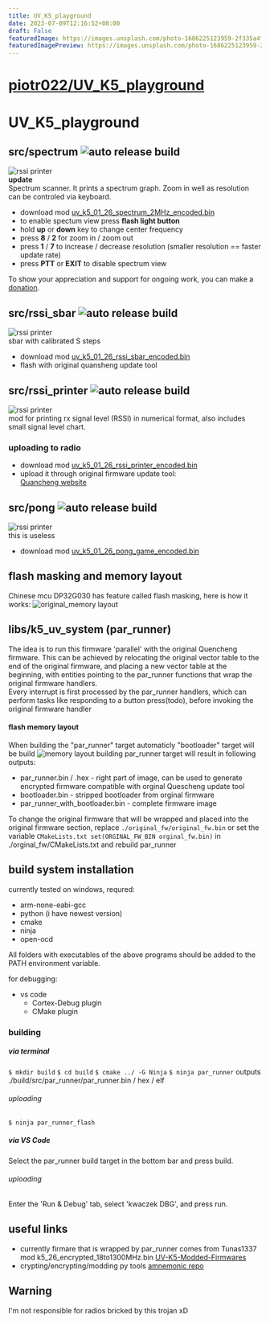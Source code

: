 ```yaml
---
title: UV_K5_playground
date: 2023-07-09T12:16:52+08:00
draft: False
featuredImage: https://images.unsplash.com/photo-1686225123959-2f335a4f53e7?ixid=M3w0NjAwMjJ8MHwxfHJhbmRvbXx8fHx8fHx8fDE2ODg4NzYxODh8&ixlib=rb-4.0.3
featuredImagePreview: https://images.unsplash.com/photo-1686225123959-2f335a4f53e7?ixid=M3w0NjAwMjJ8MHwxfHJhbmRvbXx8fHx8fHx8fDE2ODg4NzYxODh8&ixlib=rb-4.0.3
---
```


# [piotr022/UV_K5_playground](https://github.com/piotr022/UV_K5_playground)

# UV_K5_playground
## src/spectrum ![auto release build](https://github.com/piotr022/UV_K5_playground/actions/workflows/c-cpp.yml/badge.svg)
![rssi printer](./docs/spectrum.gif)  
**update**  
Spectrum scanner. It prints a spectrum graph. Zoom in well as resolution can be controled via keyboard.

* download mod [uv_k5_01_26_spectrum_2MHz_encoded.bin](https://github.com/piotr022/UV_K5_playground/releases/latest)
* to enable spectum view press **flash light button**
* hold **up** or **down** key to change center frequency
* press **8** / **2** for zoom in / zoom out
* press **1** / **7** to increase / decrease resolution (smaller resolution == faster update rate)
* press **PTT** or **EXIT** to disable spectrum view  

To show your appreciation and support for ongoing work, you can make a [donation](https://paypal.me/sq9p).

## src/rssi_sbar ![auto release build](https://github.com/piotr022/UV_K5_playground/actions/workflows/c-cpp.yml/badge.svg)
![rssi printer](./docs/rssi_sbar.png)  
sbar with calibrated S steps
* download mod [uv_k5_01_26_rssi_sbar_encoded.bin](https://github.com/piotr022/UV_K5_playground/releases/latest)
* flash with original quansheng update tool  

## src/rssi_printer ![auto release build](https://github.com/piotr022/UV_K5_playground/actions/workflows/c-cpp.yml/badge.svg)
![rssi printer](./docs/rssi_printer.png)  
mod for printing rx signal level (RSSI) in numerical format, also includes small signal level chart.
### uploading to radio
* download mod [uv_k5_01_26_rssi_printer_encoded.bin](https://github.com/piotr022/UV_K5_playground/releases/latest)
* upload it through original firmware update tool:  
[Quancheng website](http://en.qsfj.com/support/downloads/3002)  

## src/pong ![auto release build](https://github.com/piotr022/UV_K5_playground/actions/workflows/c-cpp.yml/badge.svg)
![rssi printer](./docs/pong_game.gif)  
this is useless 
* download mod [uv_k5_01_26_pong_game_encoded.bin](https://github.com/piotr022/UV_K5_playground/releases/latest)

## flash masking and memory layout
Chinese mcu DP32G030 has feature called flash masking, here is how it works:
![original_memory layout](./docs/memory-map-original-fw.png)
## libs/k5_uv_system (par_runner)
The idea is to run this firmware 'parallel' with the original Quencheng firmware. This can be achieved by relocating the original vector table to the end of the original firmware, and placing a new vector table at the beginning, with entities pointing to the par_runner functions that wrap the original firmware handlers.  
Every interrupt is first processed by the par_runner handlers, which can perform tasks like responding to a button press(todo), before invoking the original firmware handler
#### flash memory layout
When building the "par_runner" target automaticly "bootloader" target will be build
![memory layout](./docs/memory-map.png)
building par_runner target will result in following outputs:
* par_runner.bin / .hex - right part of image, can be used to generate encrypted firmware compatible with orginal Quescheng update tool
* bootloader.bin - stripped bootloader from orginal firmware
* par_runner_with_bootloader.bin - complete firmware image

To change the original firmware that will be wrapped and placed into the original firmware section, replace `./original_fw/original_fw.bin` or set the variable 
```CMakeLists.txt set(ORGINAL_FW_BIN orginal_fw.bin)```
in ./orginal_fw/CMakeLists.txt
and rebuild par_runner

## build system installation
currently tested on windows, requred:
* arm-none-eabi-gcc
* python (i have newest version)
* cmake
* ninja
* open-ocd

All folders with executables of the above programs should be added to the PATH environment variable.

for debugging:
* vs code
  * Cortex-Debug plugin
  * CMake plugin

### building
##### via terminal
```$ mkdir build```
```$ cd build```
```$ cmake ../ -G Ninja```
```$ ninja par_runner```
outputs ./build/src/par_runner/par_runner.bin / hex / elf
###### uploading
```$ ninja par_runner_flash```

##### via VS Code
Select the par_runner build target in the bottom bar and press build.
###### uploading
Enter the 'Run & Debug' tab, select 'kwaczek DBG', and press run.

## useful links
* currently firmare that is wrapped by par_runner comes from Tunas1337 mod 
k5_26_encrypted_18to1300MHz.bin [UV-K5-Modded-Firmwares](https://github.com/Tunas1337/UV-K5-Modded-Firmwares)  
* crypting/encrypting/modding py tools [amnemonic repo](https://github.com/amnemonic/Quansheng_UV-K5_Firmware)  

## Warning
I'm not responsible for radios bricked by this trojan xD
